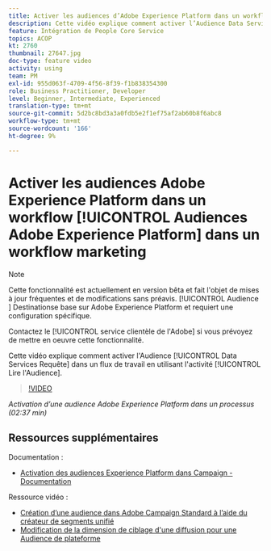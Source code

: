 ```yaml
---
title: Activer les audiences d’Adobe Experience Platform dans un workflow
description: Cette vidéo explique comment activer l’Audience Data Services Requête dans un flux de travail à l’aide de l’activité "Lire l’audience".
feature: Intégration de People Core Service
topics: ACOP
kt: 2760
thumbnail: 27647.jpg
doc-type: feature video
activity: using
team: PM
exl-id: 955d063f-4709-4f56-8f39-f1b838354300
role: Business Practitioner, Developer
level: Beginner, Intermediate, Experienced
translation-type: tm+mt
source-git-commit: 5d2bc8bd3a3a0fdb5e2f1ef75af2ab60b8f6abc8
workflow-type: tm+mt
source-wordcount: '166'
ht-degree: 9%

---
```


# Activer les audiences Adobe Experience Platform dans un workflow [!UICONTROL Audiences Adobe Experience Platform] dans un workflow marketing

>[!NOTE]
>
>Cette fonctionnalité est actuellement en version bêta et fait l&#39;objet de mises à jour fréquentes et de modifications sans préavis. [!UICONTROL Audience ] Destinationse base sur Adobe Experience Platform et requiert une configuration spécifique.
>
>Contactez le [!UICONTROL service clientèle de l&#39;Adobe] si vous prévoyez de mettre en oeuvre cette fonctionnalité.

Cette vidéo explique comment activer l&#39;Audience [!UICONTROL Data Services Requête] dans un flux de travail en utilisant l&#39;activité [!UICONTROL Lire l&#39;Audience].

>[!VIDEO](https://video.tv.adobe.com/v/27647?quality=12)

*Activation d’une audience Adobe Experience Platform dans un processus (02:37 min)*

## Ressources supplémentaires

Documentation :

* [Activation des audiences Experience Platform dans Campaign - Documentation](https://docs.adobe.com/content/help/en/campaign-standard/using/profiles-and-audiences/working-with-adobe-experience-platform/aep-about-audience-destinations-service.html)

Ressource vidéo :

* [Création d’une audience dans Adobe Campaign Standard à l’aide du créateur de segments unifié](/help/profiles-and-audiences/audience-destinations/creating-audiences-using-segment-builder.md)
* [Modification de la dimension de ciblage d&#39;une diffusion pour une Audience de plateforme](/help/profiles-and-audiences/audience-destinations/changing-targeting-dimension.md)
